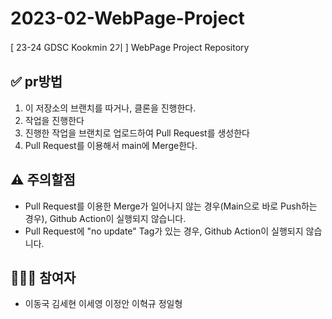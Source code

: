 # 2023-02-WebPage-Project
[ 23-24 GDSC Kookmin 2기 ] WebPage Project Repository

## ✅ pr방법
1) 이 저장소의 브랜치를 따거나, 클론을 진행한다.
2) 작업을 진행한다
3) 진행한 작업을 브랜치로 업로드하여 Pull Request를 생성한다
4) Pull Request를 이용해서 main에 Merge한다.

## ⚠️ 주의할점
- Pull Request를 이용한 Merge가 일어나지 않는 경우(Main으로 바로 Push하는 경우), Github Action이 실행되지 않습니다.
- Pull Request에 "no update" Tag가 있는 경우, Github Action이 실행되지 않습니다.

## 🧑‍🤝‍🧑 참여자 
- 이동국 김세현 이세영 이정안 이혁규 정일형
